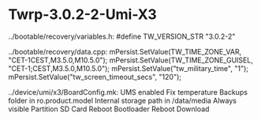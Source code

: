 # Twrp-3.0.2-2-Umi-X3
../bootable/recovery/variables.h: 
#define TW_VERSION_STR  "3.0.2-2"  

../bootable/recovery/data.cpp: 
mPersist.SetValue(TW_TIME_ZONE_VAR, "CET-1CEST,M3.5.0,M10.5.0"); 
mPersist.SetValue(TW_TIME_ZONE_GUISEL, "CET-1;CEST,M3.5.0,M10.5.0"); 
mPersist.SetValue("tw_military_time", "1"); 
mPersist.SetValue("tw_screen_timeout_secs", "120");  

../device/umi/x3/BoardConfig.mk: 
UMS enabled 
Fix temperature 
Backups folder in ro.product.model 
Internal storage path in /data/media 
Always visible Partition SD Card 
Reboot Bootloader 
Reboot Download
